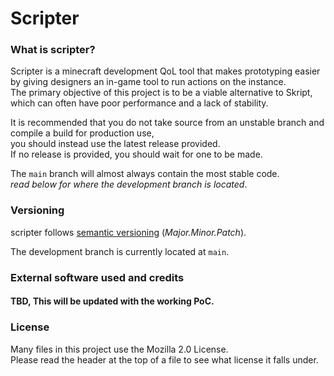# Scripter

### What is scripter?

Scripter is a minecraft development QoL tool that makes prototyping easier by giving designers an in-game tool to run actions on the instance.  
The primary objective of this project is to be a viable alternative to Skript, which can often have poor performance and a lack of stability.  

It is recommended that you do not take source from an unstable branch and compile a build for production use,    
you should instead use the latest release provided.  
If no release is provided, you should wait for one to be made.  

The `main` branch will almost always contain the most stable code.  
*read below for where the development branch is located*. 

### Versioning

scripter follows [semantic versioning](https://semver.org/) (_Major.Minor.Patch_).

The development branch is currently located at `main`.

### External software used and credits

#### TBD, This will be updated with the working PoC.

### License

Many files in this project use the Mozilla 2.0 License.  
Please read the header at the top of a file to see what license it falls under.
